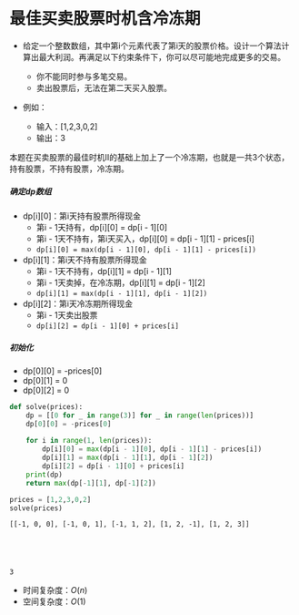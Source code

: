 
# 最佳买卖股票时机含冷冻期

* 给定一个整数数组，其中第i个元素代表了第i天的股票价格。设计一个算法计算出最大利润。再满足以下约束条件下，你可以尽可能地完成更多的交易。
    * 你不能同时参与多笔交易。
    * 卖出股票后，无法在第二天买入股票。

* 例如：
    * 输入：[1,2,3,0,2]
    * 输出：3

本题在买卖股票的最佳时机II的基础上加上了一个冷冻期，也就是一共3个状态，持有股票，不持有股票，冷冻期。

##### 确定dp数组
* dp[i][0]：第i天持有股票所得现金
    * 第i - 1天持有，dp[i][0] = dp[i - 1][0]
    * 第i - 1天不持有，第i天买入，dp[i][0] = dp[i - 1][1] - prices[i]
    * `dp[i][0] = max(dp[i - 1][0], dp[i - 1][1] - prices[i])`
* dp[i][1]：第i天不持有股票所得现金
    * 第i - 1天不持有，dp[i][1] = dp[i - 1][1]
    * 第i - 1天卖掉，在冷冻期，dp[i][1] = dp[i - 1][2]
    * `dp[i][1] = max(dp[i - 1][1], dp[i - 1][2])`
* dp[i][2]：第i天冷冻期所得现金
    * 第i - 1天卖出股票
    * `dp[i][2] = dp[i - 1][0] + prices[i]`

##### 初始化
* dp[0][0] = -prices[0]
* dp[0][1] = 0
* dp[0][2] = 0


```python
def solve(prices):
    dp = [[0 for _ in range(3)] for _ in range(len(prices))]
    dp[0][0] = -prices[0]
    
    for i in range(1, len(prices)):
        dp[i][0] = max(dp[i - 1][0], dp[i - 1][1] - prices[i])
        dp[i][1] = max(dp[i - 1][1], dp[i - 1][2])
        dp[i][2] = dp[i - 1][0] + prices[i]
    print(dp)
    return max(dp[-1][1], dp[-1][2])
```


```python
prices = [1,2,3,0,2]
solve(prices)
```

    [[-1, 0, 0], [-1, 0, 1], [-1, 1, 2], [1, 2, -1], [1, 2, 3]]
    




    3



* 时间复杂度：$O(n)$
* 空间复杂度：$O(1)$

